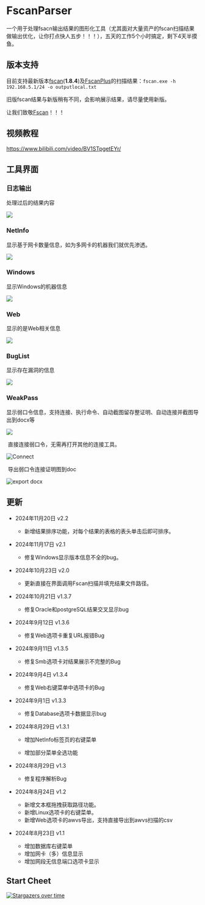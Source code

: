 # FscanParser
 一个用于处理fsacn输出结果的图形化工具（尤其面对大量资产的fscan扫描结果做输出优化，让你打点快人五步！！！），五天的工作5个小时搞定，剩下4天半摸鱼。

## 版本支持
目前支持最新版本[fscan](https://github.com/shadow1ng/fscan)(**1.8.4**)及[FscanPlus](https://github.com/teamdArk5/FscanPlus)的扫描结果：`fscan.exe -h 192.168.5.1/24 -o outputlocal.txt`

旧版fscan结果与新版稍有不同，会影响展示结果，请尽量使用新版。

让我们致敬[Fscan](https://github.com/shadow1ng/fscan)！！！

## 视频教程

https://www.bilibili.com/video/BV1STpgetEYr/

## 工具界面

### 日志输出

处理过后的结果内容

![](images/Log.png)

### NetInfo

显示基于网卡数量信息，如为多网卡的机器我们就优先渗透。

![](images/NetInfo.png)

### Windows

显示Windows的机器信息

![](images/Windows.png)

### Web

显示的是Web相关信息

![](images/Web.png)



### BugList

显示存在漏洞的信息

![](images/BugList.png)

### WeakPass

显示弱口令信息，支持连接、执行命令、自动截图留存整证明、自动连接并截图导出到docx等

![](images/WeakPass.png)

​	直接连接弱口令，无需再打开其他的连接工具。

![Connect](images/Connection.png)

​	导出弱口令连接证明图到doc

![export docx](images/exportDocx.png)

## 更新
* 2024年11月20日 v2.2
  * 新增结果排序功能，对每个结果的表格的表头单击后即可排序。
  
* 2024年11月17日 v2.1
  * 修复Windows显示版本信息不全的bug。

* 2024年10月23日 v2.0
  * 更新直接在界面调用Fscan扫描并填充结果文件路径。

* 2024年10月21日 v1.3.7
  * 修复Oracle和postgreSQL结果交叉显示bug

* 2024年9月12日	v1.3.6
  * 修复Web选项卡重复URL报错Bug

* 2024年9月11日 v1.3.5
  * 修复Smb选项卡对结果展示不完整的Bug

* 2024年9月4日 v1.3.4
  * 修复Web右键菜单中选项卡的Bug

* 2024年9月1日 v1.3.3
  * 修复Database选项卡数据显示bug

* 2024年8月29日 v1.3.1
  * 增加NetInfo标签页的右键菜单

  * 增加部分菜单全选功能

* 2024年8月29日 v1.3
  * 修复程序解析Bug

* 2024年8月24日 v1.2
  * 新增文本框拖拽获取路径功能。
  * 新增Linux选项卡的右键菜单。
  * 新增Web选项卡的awvs导出，支持直接导出到awvs扫描的csv
* 2024年8月23日 v1.1
  * 增加数据库右键菜单
  * 增加网卡（多）信息显示
  * 增加网段无信息端口选项卡显示



## Start Cheet

 [![Stargazers over time](https://starchart.cc/teamdArk5/FscanParser.svg?variant=adaptive)](https://starchart.cc/teamdArk5/FscanParser)